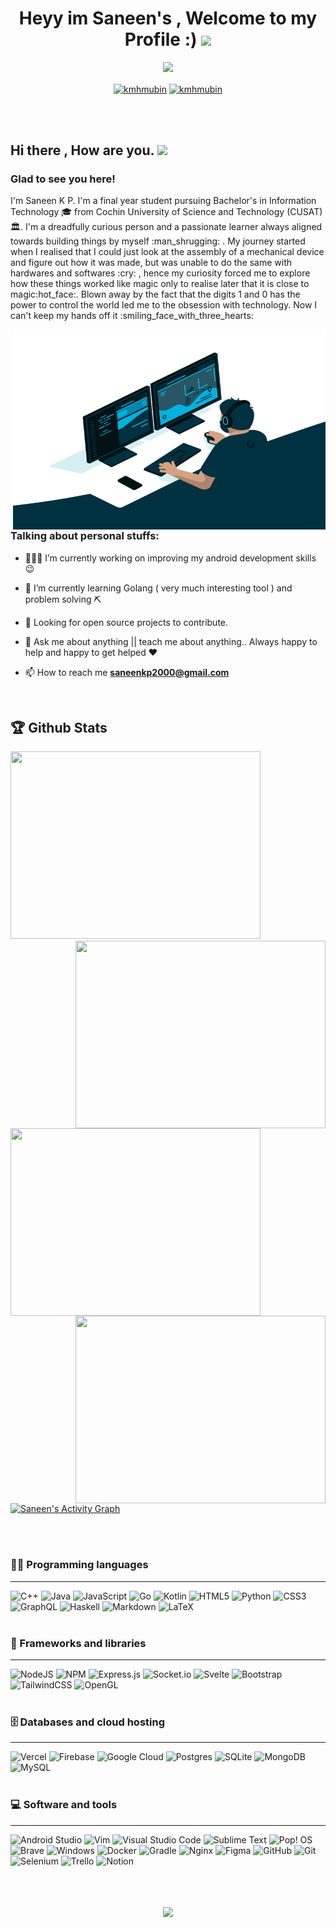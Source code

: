 
<h1 align="center">
  Heyy im Saneen's , Welcome to my Profile :)
  <img src="https://media.giphy.com/media/hvRJCLFzcasrR4ia7z/giphy.gif" width="28">
</h1>

<p align="center">
<img src="https://readme-typing-svg.herokuapp.com?font=&color=%2326FF14&size=30&duration=3000&center=true&lines=+Android++Developer;Backend+Developer;Technology+Enthusiast;Always+a+Student!!">
 </p>
 
 <p align="center">
<a href="https://www.linkedin.com/in/saneenkp" target="blank"><img align="center" src="https://github.com/kmhmubin/kmhmubin/blob/master/assets/linkedin.svg" alt="kmhmubin" height="30" width="30" /></a>
  <a href="https://www.instagram.com/saneeenn/" target="blank"><img align="center" src="https://github.com/kmhmubin/kmhmubin/blob/master/assets/instagram.svg" alt="kmhmubin" height="30" width="30" /></a>
</p><br><br>

 
 <h2>Hi there , How are you. <img src="https://media.giphy.com/media/hvRJCLFzcasrR4ia7z/giphy.gif" width="25px"></h2>

<h3>Glad to see you here!</h3>

<p>
I'm Saneen K P. I'm a final year student pursuing Bachelor's in Information Technology 🎓 from Cochin University of Science and Technology (CUSAT) 🏛. I'm a dreadfully curious person and a passionate learner always aligned towards building things by myself :man_shrugging:		. 
 My journey started when I realised that I could just look at the assembly of a mechanical device and figure out how it was made, but was unable to do the same with hardwares and softwares :cry:	, hence my curiosity forced me to explore how these things worked like magic only to realise later that it is close to magic:hot_face:. 
 Blown away by the fact that the digits 1 and 0 has the power to control the world led me to the obsession with technology. Now I can't keep my hands off it :smiling_face_with_three_hearts:	
</p>

<!-- Personal Stuffs -->
<img align="right" alt="GIF" src="https://github.com/SaneenKP/SaneenKP/blob/main/code.gif?raw=true" width="500" height="320" />

<h3> Talking about personal stuffs:</h3>

- 👨🏽‍💻 I’m currently working on improving my android development skills 😉

- 🌱 I’m currently learning Golang ( very much interesting tool ) and problem solving :pick:	

- :open_book:	 Looking for open source projects to contribute.

- 💬 Ask me about anything || teach me about anything.. Always happy to help and happy to get helped :heart:	

- 📫 How to reach me **[saneenkp2000@gmail.com](saneenkp2000@gmail.com)**
<br>



## 🏆 Github Stats

<p align="left">
<a href="https://github.com/SaneenKP/github-readme-stats"><img height="300px" width="400px" src="https://github-readme-stats.vercel.app/api?username=SaneenKP&theme=highcontrast&count_private=true&show_icons=true&hide_border=true&title_color=94ff23"></a>
<a href="https://git.io/streak-stats"><img align="right" height="300px" width="400px" src="http://github-readme-streak-stats.herokuapp.com?user=SaneenKP&theme=highcontrast&hide_border=true&fire=94ff23&ring=94ff23"></a>
 <a href="https://github.com/SaneenKP/github-readme-stats"><img align="left" height="300px" width="400px" src="https://github-readme-stats.vercel.app/api/top-langs/?username=SaneenKP&layout=compact&hide_border=true&theme=highcontrast&title_color=94ff23"></a>
<a href="https://github.com/SaneenKP/github-readme-stats"><img align="right" height="300px" width="400px" src="https://github-readme-stats.vercel.app/api/wakatime/?username=SaneenKP&hide_border=true&theme=highcontrast&title_color=94ff23"></a>
  
<p align="left">
  <a href="https://github.com/SaneenKP/github-readme-activity-graph"><img alt="Saneen's Activity Graph" src="https://activity-graph.herokuapp.com/graph?username=SaneenKP&bg_color=000000&color=94ff23&line=94ff23&point=ff2395&hide_border=true" /></a>
</p>
<br><br>


### 👨‍💻 Programming languages
___

![C++](https://img.shields.io/badge/c++-%2300599C.svg?style=for-the-badge&logo=c%2B%2B&logoColor=white)
![Java](https://img.shields.io/badge/java-%23ED8B00.svg?style=for-the-badge&logo=java&logoColor=white)
![JavaScript](https://img.shields.io/badge/javascript-%23323330.svg?style=for-the-badge&logo=javascript&logoColor=%23F7DF1E)
![Go](https://img.shields.io/badge/go-%2300ADD8.svg?style=for-the-badge&logo=go&logoColor=white)
![Kotlin](https://img.shields.io/badge/kotlin-%230095D5.svg?style=for-the-badge&logo=kotlin&logoColor=white)
![HTML5](https://img.shields.io/badge/html5-%23E34F26.svg?style=for-the-badge&logo=html5&logoColor=white)
![Python](https://img.shields.io/badge/python-3670A0?style=for-the-badge&logo=python&logoColor=ffdd54)
![CSS3](https://img.shields.io/badge/css3-%231572B6.svg?style=for-the-badge&logo=css3&logoColor=white)
![GraphQL](https://img.shields.io/badge/-GraphQL-E10098?style=for-the-badge&logo=graphql&logoColor=white)
![Haskell](https://img.shields.io/badge/Haskell-5e5086?style=for-the-badge&logo=haskell&logoColor=white)
![Markdown](https://img.shields.io/badge/markdown-%23000000.svg?style=for-the-badge&logo=markdown&logoColor=white)
![LaTeX](https://img.shields.io/badge/latex-%23008080.svg?style=for-the-badge&logo=latex&logoColor=white)
<br><br>
  
  
### 🧰 Frameworks and libraries
___

![NodeJS](https://img.shields.io/badge/node.js-6DA55F?style=for-the-badge&logo=node.js&logoColor=white)
![NPM](https://img.shields.io/badge/NPM-%23000000.svg?style=for-the-badge&logo=npm&logoColor=white)
![Express.js](https://img.shields.io/badge/express.js-%23404d59.svg?style=for-the-badge&logo=express&logoColor=%2361DAFB)
![Socket.io](https://img.shields.io/badge/Socket.io-black?style=for-the-badge&logo=socket.io&badgeColor=010101)
![Svelte](https://img.shields.io/badge/svelte-%23f1413d.svg?style=for-the-badge&logo=svelte&logoColor=white)
![Bootstrap](https://img.shields.io/badge/bootstrap-%23563D7C.svg?style=for-the-badge&logo=bootstrap&logoColor=white)
![TailwindCSS](https://img.shields.io/badge/tailwindcss-%2338B2AC.svg?style=for-the-badge&logo=tailwind-css&logoColor=white)
![OpenGL](https://img.shields.io/badge/OpenGL-%23FFFFFF.svg?style=for-the-badge&logo=opengl)
<br><br>


### 🗄️ Databases and cloud hosting
___

![Vercel](https://img.shields.io/badge/vercel-%23000000.svg?style=for-the-badge&logo=vercel&logoColor=white)
![Firebase](https://img.shields.io/badge/firebase-%23039BE5.svg?style=for-the-badge&logo=firebase)
![Google Cloud](https://img.shields.io/badge/GoogleCloud-%234285F4.svg?style=for-the-badge&logo=google-cloud&logoColor=white)
![Postgres](https://img.shields.io/badge/postgres-%23316192.svg?style=for-the-badge&logo=postgresql&logoColor=white)
![SQLite](https://img.shields.io/badge/sqlite-%2307405e.svg?style=for-the-badge&logo=sqlite&logoColor=white)
![MongoDB](https://img.shields.io/badge/MongoDB-%234ea94b.svg?style=for-the-badge&logo=mongodb&logoColor=white)
![MySQL](https://img.shields.io/badge/mysql-%2300f.svg?style=for-the-badge&logo=mysql&logoColor=white)
<br><br>



### 💻 Software and tools
___

![Android Studio](https://img.shields.io/badge/Android%20Studio-3DDC84.svg?style=for-the-badge&logo=android-studio&logoColor=white)
![Vim](https://img.shields.io/badge/VIM-%2311AB00.svg?style=for-the-badge&logo=vim&logoColor=white)
![Visual Studio Code](https://img.shields.io/badge/Visual%20Studio%20Code-0078d7.svg?style=for-the-badge&logo=visual-studio-code&logoColor=white)
![Sublime Text](https://img.shields.io/badge/sublime_text-%23575757.svg?style=for-the-badge&logo=sublime-text&logoColor=important)
![Pop! OS](https://img.shields.io/badge/Pop!_OS-48B9C7?style=for-the-badge&logo=Pop!_OS&logoColor=white)
![Brave](https://img.shields.io/badge/Brave-FB542B?style=for-the-badge&logo=Brave&logoColor=white)
![Windows](https://img.shields.io/badge/Windows-0078D6?style=for-the-badge&logo=windows&logoColor=white)
![Docker](https://img.shields.io/badge/docker-%230db7ed.svg?style=for-the-badge&logo=docker&logoColor=white)
![Gradle](https://img.shields.io/badge/Gradle-02303A.svg?style=for-the-badge&logo=Gradle&logoColor=white)
![Nginx](https://img.shields.io/badge/nginx-%23009639.svg?style=for-the-badge&logo=nginx&logoColor=white)
![Figma](https://img.shields.io/badge/figma-%23F24E1E.svg?style=for-the-badge&logo=figma&logoColor=white)
![GitHub](https://img.shields.io/badge/github-%23121011.svg?style=for-the-badge&logo=github&logoColor=white)
![Git](https://img.shields.io/badge/git-%23F05033.svg?style=for-the-badge&logo=git&logoColor=white)
![Selenium](https://img.shields.io/badge/-selenium-%43B02A?style=for-the-badge&logo=selenium&logoColor=white)
![Trello](https://img.shields.io/badge/Trello-%23026AA7.svg?style=for-the-badge&logo=Trello&logoColor=white)
![Notion](https://img.shields.io/badge/Notion-%23000000.svg?style=for-the-badge&logo=notion&logoColor=white)
<br><br><br><br>


<p align="center">
  <img src="https://komarev.com/ghpvc/?username=SaneenKP">
</p>


